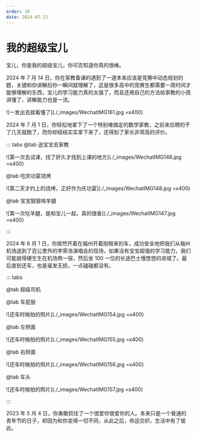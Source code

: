 ```yaml
---
order: 10
date: 2024-07-21
---
```


# 我的超级宝儿

宝儿，你是我的超级宝儿，你可否知道你真的很棒。

2024 年 7 月 14 日，你在家教备课的遇到了一道本来应该是竞赛中动态规划的题，关键和你讲解后你一瞬间就理解了，这是很多高中的竞赛生都需要一周时间才能够理解的东西，宝儿的学习能力真的太强了，而且还用自己的方法给家教的小孩讲懂了，讲解能力也是一流。

![一发出去就看懂了](./_images/WechatIMG161.jpg =x400)

2024 年 7 月 1 日，你轻松地拿下了一个特别难搞定的数学家教，之前来应聘的干了几天就跑了，而你却结结实实拿下来了，还得到了家长非常高的评价。

::: tabs
@tab 送宝宝去家教

![第一次去试课，找了好久才找到上课的地方](./_images/WechatIMG146.jpg =x400)

@tab 吃庆功宴烧烤

![第二天才约上的烧烤，正好作为庆功宴](./_images/WechatIMG148.jpg =x400)

@tab 宝宝狠狠啃羊腿

![第一次吃羊腿，是和宝儿一起，真的很香](./_images/WechatIMG147.jpg =x400)

:::


2024 年 6 月 1 日，你居然开着在福州开着刚租来的车，成功安全地把我们从福州机场送到了百公里外的李荣浩演唱会的现场，如果没有宝宝超强的学习能力，我们可能就得硬生生在机场熬一宿，然后坐 100 一位的长途巴士慢悠悠的进城了。最后直到还车，也是毫发无损，一点磕碰都没有。

::: tabs

@tab 超级司机

<BiliBili bvid="BV1iy8terEBY" />

@tab 车屁股

![还车时候拍的照片](./_images/WechatIMG154.jpg =x400)

@tab 左侧面

![还车时候拍的照片](./_images/WechatIMG155.jpg =x400)

@tab 右侧面

![还车时候拍的照片](./_images/WechatIMG156.jpg =x400)

@tab 车头

![还车时候拍的照片](./_images/WechatIMG157.jpg =x400)

:::



2023 年 5 月 4 日，你勇敢抓住了一个很爱你很爱你的人。本来只是一个普通的青年节的日子，却因为和你变得一切不同，从此之后，命运交织，生活中有了彼此。
